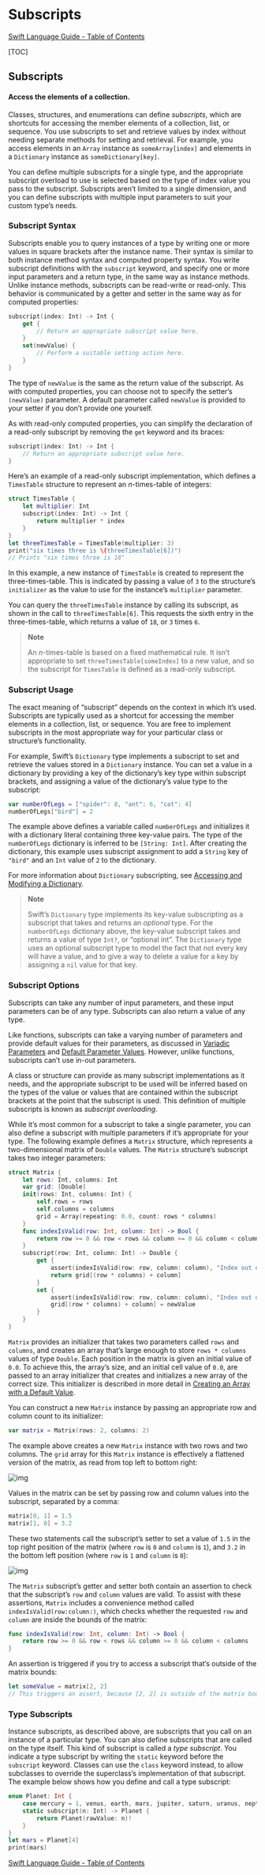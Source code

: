 # Subscripts

[Swift Language Guide - Table of Contents](./)

\[TOC]

## Subscripts

#### Access the elements of a collection.

Classes, structures, and enumerations can define _subscripts_, which are shortcuts for accessing the member elements of a collection, list, or sequence. You use subscripts to set and retrieve values by index without needing separate methods for setting and retrieval. For example, you access elements in an `Array` instance as `someArray[index]` and elements in a `Dictionary` instance as `someDictionary[key]`.

You can define multiple subscripts for a single type, and the appropriate subscript overload to use is selected based on the type of index value you pass to the subscript. Subscripts aren’t limited to a single dimension, and you can define subscripts with multiple input parameters to suit your custom type’s needs.

### Subscript Syntax

Subscripts enable you to query instances of a type by writing one or more values in square brackets after the instance name. Their syntax is similar to both instance method syntax and computed property syntax. You write subscript definitions with the `subscript` keyword, and specify one or more input parameters and a return type, in the same way as instance methods. Unlike instance methods, subscripts can be read-write or read-only. This behavior is communicated by a getter and setter in the same way as for computed properties:

```Swift
subscript(index: Int) -> Int {
    get {
        // Return an appropriate subscript value here.
    }
    set(newValue) {
        // Perform a suitable setting action here.
    }
}
```

The type of `newValue` is the same as the return value of the subscript. As with computed properties, you can choose not to specify the setter’s `(newValue)` parameter. A default parameter called `newValue` is provided to your setter if you don’t provide one yourself.

As with read-only computed properties, you can simplify the declaration of a read-only subscript by removing the `get` keyword and its braces:

```Swift
subscript(index: Int) -> Int {
    // Return an appropriate subscript value here.
}
```

Here’s an example of a read-only subscript implementation, which defines a `TimesTable` structure to represent an _n_-times-table of integers:

```Swift
struct TimesTable {
    let multiplier: Int
    subscript(index: Int) -> Int {
        return multiplier * index
    }
}
let threeTimesTable = TimesTable(multiplier: 3)
print("six times three is \(threeTimesTable[6])")
// Prints "six times three is 18"
```

In this example, a new instance of `TimesTable` is created to represent the three-times-table. This is indicated by passing a value of `3` to the structure’s `initializer` as the value to use for the instance’s `multiplier` parameter.

You can query the `threeTimesTable` instance by calling its subscript, as shown in the call to `threeTimesTable[6]`. This requests the sixth entry in the three-times-table, which returns a value of `18`, or `3` times `6`.

> **Note**
>
> An _n_-times-table is based on a fixed mathematical rule. It isn’t appropriate to set `threeTimesTable[someIndex]` to a new value, and so the subscript for `TimesTable` is defined as a read-only subscript.

### Subscript Usage

The exact meaning of “subscript” depends on the context in which it’s used. Subscripts are typically used as a shortcut for accessing the member elements in a collection, list, or sequence. You are free to implement subscripts in the most appropriate way for your particular class or structure’s functionality.

For example, Swift’s `Dictionary` type implements a subscript to set and retrieve the values stored in a `Dictionary` instance. You can set a value in a dictionary by providing a key of the dictionary’s key type within subscript brackets, and assigning a value of the dictionary’s value type to the subscript:

```Swift
var numberOfLegs = ["spider": 8, "ant": 6, "cat": 4]
numberOfLegs["bird"] = 2
```

The example above defines a variable called `numberOfLegs` and initializes it with a dictionary literal containing three key-value pairs. The type of the `numberOfLegs` dictionary is inferred to be `[String: Int]`. After creating the dictionary, this example uses subscript assignment to add a `String` key of `"bird"` and an `Int` value of `2` to the dictionary.

For more information about `Dictionary` subscripting, see [Accessing and Modifying a Dictionary](https://docs.swift.org/swift-book/documentation/the-swift-programming-language/collectiontypes#Accessing-and-Modifying-a-Dictionary).

> **Note**
>
> Swift’s `Dictionary` type implements its key-value subscripting as a subscript that takes and returns an _optional_ type. For the `numberOfLegs` dictionary above, the key-value subscript takes and returns a value of type `Int?`, or “optional int”. The `Dictionary` type uses an optional subscript type to model the fact that not every key will have a value, and to give a way to delete a value for a key by assigning a `nil` value for that key.

### Subscript Options

Subscripts can take any number of input parameters, and these input parameters can be of any type. Subscripts can also return a value of any type.

Like functions, subscripts can take a varying number of parameters and provide default values for their parameters, as discussed in [Variadic Parameters](https://docs.swift.org/swift-book/documentation/the-swift-programming-language/functions#Variadic-Parameters) and [Default Parameter Values](https://docs.swift.org/swift-book/documentation/the-swift-programming-language/functions#Default-Parameter-Values). However, unlike functions, subscripts can’t use in-out parameters.

A class or structure can provide as many subscript implementations as it needs, and the appropriate subscript to be used will be inferred based on the types of the value or values that are contained within the subscript brackets at the point that the subscript is used. This definition of multiple subscripts is known as _subscript overloading_.

While it’s most common for a subscript to take a single parameter, you can also define a subscript with multiple parameters if it’s appropriate for your type. The following example defines a `Matrix` structure, which represents a two-dimensional matrix of `Double` values. The `Matrix` structure’s subscript takes two integer parameters:

```Swift
struct Matrix {
    let rows: Int, columns: Int
    var grid: [Double]
    init(rows: Int, columns: Int) {
        self.rows = rows
        self.columns = columns
        grid = Array(repeating: 0.0, count: rows * columns)
    }
    func indexIsValid(row: Int, column: Int) -> Bool {
        return row >= 0 && row < rows && column >= 0 && column < columns
    }
    subscript(row: Int, column: Int) -> Double {
        get {
            assert(indexIsValid(row: row, column: column), "Index out of range")
            return grid[(row * columns) + column]
        }
        set {
            assert(indexIsValid(row: row, column: column), "Index out of range")
            grid[(row * columns) + column] = newValue
        }
    }
}
```

`Matrix` provides an initializer that takes two parameters called `rows` and `columns`, and creates an array that’s large enough to store `rows * columns` values of type `Double`. Each position in the matrix is given an initial value of `0.0`. To achieve this, the array’s size, and an initial cell value of `0.0`, are passed to an array initializer that creates and initializes a new array of the correct size. This initializer is described in more detail in [Creating an Array with a Default Value](https://docs.swift.org/swift-book/documentation/the-swift-programming-language/collectiontypes#Creating-an-Array-with-a-Default-Value).

You can construct a new `Matrix` instance by passing an appropriate row and column count to its initializer:

```Swift
var matrix = Matrix(rows: 2, columns: 2)
```

The example above creates a new `Matrix` instance with two rows and two columns. The `grid` array for this `Matrix` instance is effectively a flattened version of the matrix, as read from top left to bottom right:

![img](https://docs.swift.org/swift-book/images/subscriptMatrix01\~dark@2x.png)

Values in the matrix can be set by passing row and column values into the subscript, separated by a comma:

```Swift
matrix[0, 1] = 1.5
matrix[1, 0] = 3.2
```

These two statements call the subscript’s setter to set a value of `1.5` in the top right position of the matrix (where `row` is `0` and `column` is `1`), and `3.2` in the bottom left position (where `row` is `1` and `column` is `0`):

![img](https://docs.swift.org/swift-book/images/subscriptMatrix02\~dark@2x.png)

The `Matrix` subscript’s getter and setter both contain an assertion to check that the subscript’s `row` and `column` values are valid. To assist with these assertions, `Matrix` includes a convenience method called `indexIsValid(row:column:)`, which checks whether the requested `row` and `column` are inside the bounds of the matrix:

```Swift
func indexIsValid(row: Int, column: Int) -> Bool {
    return row >= 0 && row < rows && column >= 0 && column < columns
}
```

An assertion is triggered if you try to access a subscript that’s outside of the matrix bounds:

```Swift
let someValue = matrix[2, 2]
// This triggers an assert, because [2, 2] is outside of the matrix bounds.
```

### Type Subscripts

Instance subscripts, as described above, are subscripts that you call on an instance of a particular type. You can also define subscripts that are called on the type itself. This kind of subscript is called a _type subscript_. You indicate a type subscript by writing the `static` keyword before the `subscript` keyword. Classes can use the `class` keyword instead, to allow subclasses to override the superclass’s implementation of that subscript. The example below shows how you define and call a type subscript:

```Swift
enum Planet: Int {
    case mercury = 1, venus, earth, mars, jupiter, saturn, uranus, neptune
    static subscript(n: Int) -> Planet {
        return Planet(rawValue: n)!
    }
}
let mars = Planet[4]
print(mars)
```

[Swift Language Guide - Table of Contents](The%20Swift%20Programming%20Language.html)
